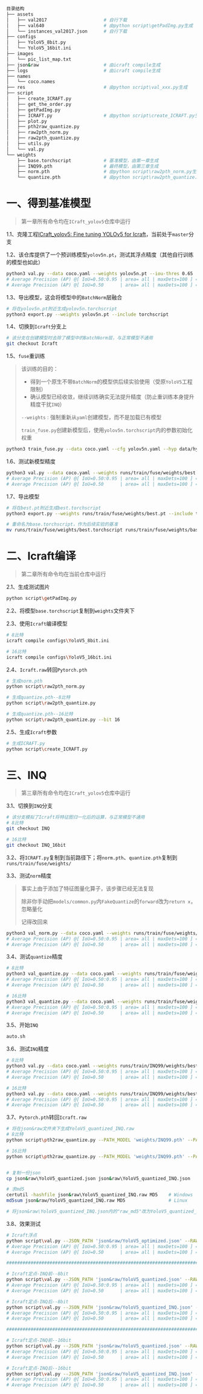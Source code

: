 ```bash
目录结构
├── assets
│   ├── val2017                     # 自行下载
│   ├── val640                      # 由python script\getPadImg.py生成
│   └── instances_val2017.json      # 自行下载
├── configs
│   ├── YoloV5_8bit.py
│   └── YoloV5_16bit.ini
├── images
│   └── pic_list_map.txt
├── json&raw                        # 由icraft compile生成
├── logs                            # 由icraft compile生成
├── names
│   └── coco.names
├── res                             # 由python script\val_xxx.py生成
├── script
│   ├── create_ICRAFT.py
│   ├── get_the_order.py
│   ├── getPadImg.py
│   ├── ICRAFT.py                   # 由python script\create_ICRAFT.py生成
│   ├── plot.py
│   ├── pth2raw_quantize.py
│   ├── raw2pth_norm.py
│   ├── raw2pth_quantize.py
│   ├── utils.py
│   └── val.py
└── weights
    ├── base.torchscript            # 基准模型，由第一章生成
    ├── INQ99.pth                   # 最终模型，由第三章生成
    ├── norm.pth                    # 由python script\raw2pth_norm.py生成
    └── quantize.pth                # 由python script\raw2pth_quantize.py生成
```

# 一、得到基准模型

> 第一章所有命令均在`ICraft_yolov5`仓库中运行

1.1、克隆工程[ICraft_yolov5: Fine tuning YOLOv5 for Icraft](https://github.com/Qiuye12138/ICraft_yolov5)，当前处于`master`分支

1.2、该仓库提供了一个预训练模型`yolov5n.pt`，测试其浮点精度（其他自行训练的模型也如此）

```bash
python3 val.py --data coco.yaml --weights yolov5n.pt --iou-thres 0.65
# Average Precision (AP) @[ IoU=0.50:0.95 | area= all | maxDets=100 ] = 0.280
# Average Precision (AP) @[ IoU=0.50      | area= all | maxDets=100 ] = 0.457
```

1.3、导出模型，这会将模型中的`BatchNorm`层融合

```bash
# 将在yolov5n.pt附近生成yolov5n.torchscript
python3 export.py --weights yolov5n.pt --include torchscript 
```

1.4、切换到`Icraft`分支上

```bash
# 该分支在创建模型时去除了模型中的BatchNorm层，与正常模型不通用
git checkout Icraft
```

1.5、`fuse`重训练

> 该训练的目的：
>
> - 得到一个原生不带`BatchNorm`的模型供后续实验使用（受原`YoloV5`工程限制）
> - 确认模型已经收敛，继续训练确实无法提升精度（防止重训练本身提升精度干扰`INQ`）
>
> `--weights` : 强制重新从`yaml`创建模型，而不是加载已有模型
>
> `train_fuse.py`创建新模型后，使用`yolov5n.torchscript`内的参数初始化权重

```bash
python3 train_fuse.py --data coco.yaml --cfg yolov5n.yaml --hyp data/hyps/stable_hyp.yaml --weights '' --batch-size 128 --device '1' --epochs 30 --name fuse
```

1.6、测试新模型精度

```bash
python3 val.py --data coco.yaml --weights runs/train/fuse/weights/best.pt --iou-thres 0.65
# Average Precision (AP) @[ IoU=0.50:0.95 | area= all | maxDets=100 ] = 0.280
# Average Precision (AP) @[ IoU=0.50      | area= all | maxDets=100 ] = 0.457
```

1.7、导出模型

```bash
# 将在best.pt附近生成best.torchscript
python3 export.py --weights runs/train/fuse/weights/best.pt --include torchscript 

# 重命名为base.torchscript，作为后续实验的基准
mv runs/train/fuse/weights/best.torchscript runs/train/fuse/weights/base.torchscript
```



# 二、Icraft编译

> 第二章所有命令均在当前仓库中运行

2.1、生成测试图片

```bash
python script\getPadImg.py
```

2.2、将模型`base.torchscript`复制到`weights`文件夹下

2.3、使用`Icraft`编译模型

```bash
# 8比特
icraft compile configs\YoloV5_8bit.ini

# 16比特
icraft compile configs\YoloV5_16bit.ini
```

2.4、`Icraft.raw`转回`Pytorch.pth`

```bash
# 生成norm.pth
python script\raw2pth_norm.py

# 生成quantize.pth--8比特
python script\raw2pth_quantize.py

# 生成quantize.pth--16比特
python script\raw2pth_quantize.py --bit 16
```

2.5、生成`Icraft`参数

```bash
# 生成ICRAFT.py
python script\create_ICRAFT.py
```



# 三、INQ

> 第三章所有命令均在`ICraft_yolov5`仓库中运行

3.1、切换到`INQ`分支

```bash
# 该分支模拟了Icraft将特征图归一化后的运算，与正常模型不通用
# 8比特
git checkout INQ

# 16比特
git checkout INQ_16bit
```

3.2、将`ICRAFT.py`复制到当前路径下；将`norm.pth`、`quantize.pth`复制到`runs/train/fuse/weights/`

3.3、测试`norm`精度

> 事实上由于添加了特征图量化算子，该步骤已经无法复现
>
> 除非你手动把`models/common.py`内`FakeQuantize`的`forward`改为`return x`，忽略量化
>
> 记得改回来

```bash
python3 val_norm.py --data coco.yaml --weights runs/train/fuse/weights/best.pt --iou-thres 0.65
# Average Precision (AP) @[ IoU=0.50:0.95 | area= all | maxDets=100 ] = 0.280
# Average Precision (AP) @[ IoU=0.50      | area= all | maxDets=100 ] = 0.457
```

3.4、测试`quantize`精度

```bash
# 8比特
python3 val_quantize.py --data coco.yaml --weights runs/train/fuse/weights/best.pt --iou-thres 0.65
# Average Precision (AP) @[ IoU=0.50:0.95 | area= all | maxDets=100 ] = 0.244  ↓3.6%
# Average Precision (AP) @[ IoU=0.50      | area= all | maxDets=100 ] = 0.419  ↓3.8%

# 16比特
python3 val_quantize.py --data coco.yaml --weights runs/train/fuse/weights/best.pt --iou-thres 0.65
# Average Precision (AP) @[ IoU=0.50:0.95 | area= all | maxDets=100 ] = 0.257  ↓2.3%
# Average Precision (AP) @[ IoU=0.50      | area= all | maxDets=100 ] = 0.430  ↓2.7%
```

3.5、开始`INQ`

```bash
auto.sh
```

3.6、测试`INQ`精度

```bash
# 8比特
python3 val.py --data coco.yaml --weights runs/train/INQ99/weights/best.pt --iou-thres 0.65
# Average Precision (AP) @[ IoU=0.50:0.95 | area= all | maxDets=100 ] = 0.263  ↓1.7%
# Average Precision (AP) @[ IoU=0.50      | area= all | maxDets=100 ] = 0.442  ↓1.5%

# 16比特
python3 val.py --data coco.yaml --weights runs/train/INQ99/weights/best.pt --iou-thres 0.65
# Average Precision (AP) @[ IoU=0.50:0.95 | area= all | maxDets=100 ] = 0.  ↓%
# Average Precision (AP) @[ IoU=0.50      | area= all | maxDets=100 ] = 0.  ↓%
```

3.7、`Pytorch.pth`转回`Icraft.raw`

```bash
# 将在json&raw文件夹下生成YoloV5_quantized_INQ.raw
# 8比特
python script\pth2raw_quantize.py --PATH_MODEL 'weights/INQ99.pth' --PATH_QUANT 'json&raw/YoloV5_quantized.raw' --PATH_CSV 'logs/quantizer/BUYI/YoloV5/YoloV5_raws.csv'  --bit 8

# 16比特
python script\pth2raw_quantize.py --PATH_MODEL 'weights/INQ99.pth' --PATH_QUANT 'json&raw/YoloV5_quantized.raw' --PATH_CSV 'logs/quantizer/BUYI/YoloV5/YoloV5_raws.csv'  --bit 16


# 复制一份json
cp json&raw\YoloV5_quantized.json json&raw\YoloV5_quantized_INQ.json

# 求md5
certutil -hashfile json&raw\YoloV5_quantized_INQ.raw MD5    # Windows
md5sum json&raw/YoloV5_quantized_INQ.raw MD5                # Linux

# 将json&raw\YoloV5_quantized_INQ.json内的"raw_md5"改为YoloV5_quantized_INQ.raw的md5值
```

3.8、效果测试

```bash
# Icraft浮点
python script\val.py --JSON_PATH 'json&raw/YoloV5_optimized.json' --RAW_PATH 'json&raw/YoloV5_optimized.raw' --RES_PATH 'res/FLOAT/'
# Average Precision (AP) @[ IoU=0.50:0.95 | area= all | maxDets=100 ] = 0.260
# Average Precision (AP) @[ IoU=0.50      | area= all | maxDets=100 ] = 0.434

########################################################################################################################

# Icraft定点-INQ前--8bit
python script\val.py --JSON_PATH 'json&raw/YoloV5_quantized.json' --RAW_PATH 'json&raw/YoloV5_quantized.raw' --RES_PATH 'res/QUANT/' --QUANT
# Average Precision (AP) @[ IoU=0.50:0.95 | area= all | maxDets=100 ] = 0.226  ↓3.4%
# Average Precision (AP) @[ IoU=0.50      | area= all | maxDets=100 ] = 0.394  ↓4.0%

# Icraft定点-INQ后--8bit
python script\val.py --JSON_PATH 'json&raw/YoloV5_quantized_INQ.json' --RAW_PATH 'json&raw/YoloV5_quantized_INQ.raw' --RES_PATH 'res/QUANTINQ/' --QUANT
# Average Precision (AP) @[ IoU=0.50:0.95 | area= all | maxDets=100 ] = 0.233  ↓2.7%
# Average Precision (AP) @[ IoU=0.50      | area= all | maxDets=100 ] = 0.407  ↓2.7%

########################################################################################################################

# Icraft定点-INQ前--16bit
python script\val.py --JSON_PATH 'json&raw/YoloV5_quantized.json' --RAW_PATH 'json&raw/YoloV5_quantized.raw' --RES_PATH 'res/QUANT/' --QUANT
# Average Precision (AP) @[ IoU=0.50:0.95 | area= all | maxDets=100 ] = 0.245  ↓1.5%
# Average Precision (AP) @[ IoU=0.50      | area= all | maxDets=100 ] = 0.413  ↓2.1%

# Icraft定点-INQ后--16bit
python script\val.py --JSON_PATH 'json&raw/YoloV5_quantized_INQ.json' --RAW_PATH 'json&raw/YoloV5_quantized_INQ.raw' --RES_PATH 'res/QUANTINQ/' --QUANT
# Average Precision (AP) @[ IoU=0.50:0.95 | area= all | maxDets=100 ] = 0.242  ↓1.8%
# Average Precision (AP) @[ IoU=0.50      | area= all | maxDets=100 ] = 0.411  ↓2.3%
```

